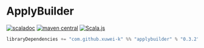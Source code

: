 # ApplyBuilder

[![scaladoc](https://javadoc.io/badge2/com.github.xuwei-k/applybuilder_3/javadoc.svg)](https://javadoc.io/doc/com.github.xuwei-k/applybuilder_3)
[![maven central](https://maven-badges.herokuapp.com/maven-central/com.github.xuwei-k/applybuilder_2.13/badge.svg)](https://maven-badges.herokuapp.com/maven-central/com.github.xuwei-k/applybuilder_2.13)
[![Scala.js](https://www.scala-js.org/assets/badges/scalajs-1.4.0.svg)](https://www.scala-js.org)

```scala
libraryDependencies += "com.github.xuwei-k" %% "applybuilder" % "0.3.2"
```
